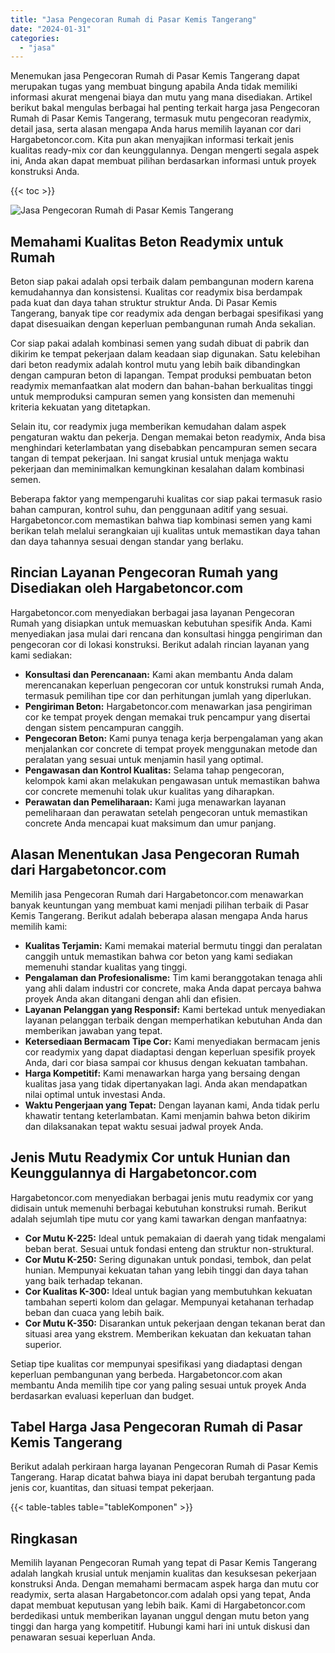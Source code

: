 ```yaml
---
title: "Jasa Pengecoran Rumah di Pasar Kemis Tangerang"
date: "2024-01-31"
categories: 
  - "jasa"
---
```



Menemukan jasa Pengecoran Rumah di Pasar Kemis Tangerang dapat merupakan tugas yang membuat bingung apabila Anda tidak memiliki informasi akurat mengenai biaya dan mutu yang mana disediakan. Artikel berikut bakal mengulas berbagai hal penting terkait harga jasa Pengecoran Rumah di Pasar Kemis Tangerang, termasuk mutu pengecoran readymix, detail jasa, serta alasan mengapa Anda harus memilih layanan cor dari Hargabetoncor.com. Kita pun akan menyajikan informasi terkait jenis kualitas ready-mix cor dan keunggulannya. Dengan mengerti segala aspek ini, Anda akan dapat membuat pilihan berdasarkan informasi untuk proyek konstruksi Anda.

{{< toc >}}

![Jasa Pengecoran Rumah di Pasar Kemis Tangerang](https://hargareadymixid.github.io/hbc/readymix-hbc%20(2).png)

## Memahami Kualitas Beton Readymix untuk Rumah

Beton siap pakai adalah opsi terbaik dalam pembangunan modern karena kemudahannya dan konsistensi. Kualitas cor readymix bisa berdampak pada kuat dan daya tahan struktur struktur Anda. Di Pasar Kemis Tangerang, banyak tipe cor readymix ada dengan berbagai spesifikasi yang dapat disesuaikan dengan keperluan pembangunan rumah Anda sekalian.

Cor siap pakai adalah kombinasi semen yang sudah dibuat di pabrik dan dikirim ke tempat pekerjaan dalam keadaan siap digunakan. Satu kelebihan dari beton readymix adalah kontrol mutu yang lebih baik dibandingkan dengan campuran beton di lapangan. Tempat produksi pembuatan beton readymix memanfaatkan alat modern dan bahan-bahan berkualitas tinggi untuk memproduksi campuran semen yang konsisten dan memenuhi kriteria kekuatan yang ditetapkan.

Selain itu, cor readymix juga memberikan kemudahan dalam aspek pengaturan waktu dan pekerja. Dengan memakai beton readymix, Anda bisa menghindari keterlambatan yang disebabkan pencampuran semen secara tangan di tempat pekerjaan. Ini sangat krusial untuk menjaga waktu pekerjaan dan meminimalkan kemungkinan kesalahan dalam kombinasi semen.

Beberapa faktor yang mempengaruhi kualitas cor siap pakai termasuk rasio bahan campuran, kontrol suhu, dan penggunaan aditif yang sesuai. Hargabetoncor.com memastikan bahwa tiap kombinasi semen yang kami berikan telah melalui serangkaian uji kualitas untuk memastikan daya tahan dan daya tahannya sesuai dengan standar yang berlaku.

## Rincian Layanan Pengecoran Rumah yang Disediakan oleh Hargabetoncor.com

Hargabetoncor.com menyediakan berbagai jasa layanan Pengecoran Rumah yang disiapkan untuk memuaskan kebutuhan spesifik Anda. Kami menyediakan jasa mulai dari rencana dan konsultasi hingga pengiriman dan pengecoran cor di lokasi konstruksi. Berikut adalah rincian layanan yang kami sediakan:

- **Konsultasi dan Perencanaan:** Kami akan membantu Anda dalam merencanakan keperluan pengecoran cor untuk konstruksi rumah Anda, termasuk pemilihan tipe cor dan perhitungan jumlah yang diperlukan.
- **Pengiriman Beton:** Hargabetoncor.com menawarkan jasa pengiriman cor ke tempat proyek dengan memakai truk pencampur yang disertai dengan sistem pencampuran canggih.
- **Pengecoran Beton:** Kami punya tenaga kerja berpengalaman yang akan menjalankan cor concrete di tempat proyek menggunakan metode dan peralatan yang sesuai untuk menjamin hasil yang optimal.
- **Pengawasan dan Kontrol Kualitas:** Selama tahap pengecoran, kelompok kami akan melakukan pengawasan untuk memastikan bahwa cor concrete memenuhi tolak ukur kualitas yang diharapkan.
- **Perawatan dan Pemeliharaan:** Kami juga menawarkan layanan pemeliharaan dan perawatan setelah pengecoran untuk memastikan concrete Anda mencapai kuat maksimum dan umur panjang.

## Alasan Menentukan Jasa Pengecoran Rumah dari Hargabetoncor.com

Memilih jasa Pengecoran Rumah dari Hargabetoncor.com menawarkan banyak keuntungan yang membuat kami menjadi pilihan terbaik di Pasar Kemis Tangerang. Berikut adalah beberapa alasan mengapa Anda harus memilih kami:

- **Kualitas Terjamin:** Kami memakai material bermutu tinggi dan peralatan canggih untuk memastikan bahwa cor beton yang kami sediakan memenuhi standar kualitas yang tinggi.
- **Pengalaman dan Profesionalisme:** Tim kami beranggotakan tenaga ahli yang ahli dalam industri cor concrete, maka Anda dapat percaya bahwa proyek Anda akan ditangani dengan ahli dan efisien.
- **Layanan Pelanggan yang Responsif:** Kami bertekad untuk menyediakan layanan pelanggan terbaik dengan memperhatikan kebutuhan Anda dan memberikan jawaban yang tepat.
- **Ketersediaan Bermacam Tipe Cor:** Kami menyediakan bermacam jenis cor readymix yang dapat diadaptasi dengan keperluan spesifik proyek Anda, dari cor biasa sampai cor khusus dengan kekuatan tambahan.
- **Harga Kompetitif:** Kami menawarkan harga yang bersaing dengan kualitas jasa yang tidak dipertanyakan lagi. Anda akan mendapatkan nilai optimal untuk investasi Anda.
- **Waktu Pengerjaan yang Tepat:** Dengan layanan kami, Anda tidak perlu khawatir tentang keterlambatan. Kami menjamin bahwa beton dikirim dan dilaksanakan tepat waktu sesuai jadwal proyek Anda.

## Jenis Mutu Readymix Cor untuk Hunian dan Keunggulannya di Hargabetoncor.com

Hargabetoncor.com menyediakan berbagai jenis mutu readymix cor yang didisain untuk memenuhi berbagai kebutuhan konstruksi rumah. Berikut adalah sejumlah tipe mutu cor yang kami tawarkan dengan manfaatnya:

- **Cor Mutu K-225:** Ideal untuk pemakaian di daerah yang tidak mengalami beban berat. Sesuai untuk fondasi enteng dan struktur non-struktural.
- **Cor Mutu K-250:** Sering digunakan untuk pondasi, tembok, dan pelat hunian. Mempunyai kekuatan tahan yang lebih tinggi dan daya tahan yang baik terhadap tekanan.
- **Cor Kualitas K-300:** Ideal untuk bagian yang membutuhkan kekuatan tambahan seperti kolom dan gelagar. Mempunyai ketahanan terhadap beban dan cuaca yang lebih baik.
- **Cor Mutu K-350:** Disarankan untuk pekerjaan dengan tekanan berat dan situasi area yang ekstrem. Memberikan kekuatan dan kekuatan tahan superior.

Setiap tipe kualitas cor mempunyai spesifikasi yang diadaptasi dengan keperluan pembangunan yang berbeda. Hargabetoncor.com akan membantu Anda memilih tipe cor yang paling sesuai untuk proyek Anda berdasarkan evaluasi keperluan dan budget.

## Tabel Harga Jasa Pengecoran Rumah di Pasar Kemis Tangerang

Berikut adalah perkiraan harga layanan Pengecoran Rumah di Pasar Kemis Tangerang. Harap dicatat bahwa biaya ini dapat berubah tergantung pada jenis cor, kuantitas, dan situasi tempat pekerjaan.

{{< table-tables table="tableKomponen" >}}

## Ringkasan

Memilih layanan Pengecoran Rumah yang tepat di Pasar Kemis Tangerang adalah langkah krusial untuk menjamin kualitas dan kesuksesan pekerjaan konstruksi Anda. Dengan memahami bermacam aspek harga dan mutu cor readymix, serta alasan Hargabetoncor.com adalah opsi yang tepat, Anda dapat membuat keputusan yang lebih baik. Kami di Hargabetoncor.com berdedikasi untuk memberikan layanan unggul dengan mutu beton yang tinggi dan harga yang kompetitif. Hubungi kami hari ini untuk diskusi dan penawaran sesuai keperluan Anda.
